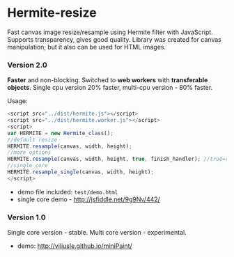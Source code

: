 # Hermite-resize
Fast canvas image resize/resample using Hermite filter with JavaScript.
Supports transparency, gives good quality.
Library was created for canvas manipulation, but it also can be used for HTML images.
 
### Version 2.0
**Faster** and non-blocking. Switched to **web workers** with **transferable objects**. Single cpu version 20% faster, multi-cpu version - 80% faster.

Usage:
```javascript
<script src="../dist/hermite.js"></script>
<script src="../dist/hermite.worker.js"></script>
<script>
var HERMITE = new Hermite_class();
//default resize
HERMITE.resample(canvas, width, height);
//more options
HERMITE.resample(canvas, width, height, true, finish_handler); //true=resize canvas
//single core
HERMITE.resample_single(canvas, width, height);
</script>
```

- demo file included: ```test/demo.html``` 
- single core demo - http://jsfiddle.net/9g9Nv/442/

### Version 1.0
Single core version - stable. Multi core version - experimental.
- demo: http://viliusle.github.io/miniPaint/
